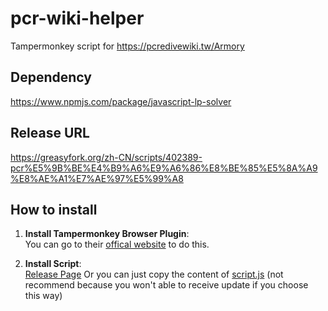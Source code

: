 # pcr-wiki-helper
Tampermonkey script for https://pcredivewiki.tw/Armory

## Dependency

https://www.npmjs.com/package/javascript-lp-solver

## Release URL

https://greasyfork.org/zh-CN/scripts/402389-pcr%E5%9B%BE%E4%B9%A6%E9%A6%86%E8%BE%85%E5%8A%A9%E8%AE%A1%E7%AE%97%E5%99%A8


## How to install

1. **Install Tampermonkey Browser Plugin**:  
You can go to their [offical website](https://www.tampermonkey.net/) to do this.

2. **Install Script**:  
[Release Page](https://greasyfork.org/zh-CN/scripts/402389-pcr%E5%9B%BE%E4%B9%A6%E9%A6%86%E8%BE%85%E5%8A%A9%E8%AE%A1%E7%AE%97%E5%99%A8)
Or you can just copy the content of [script.js](https://github.com/winrey/pcr-wiki-helper/blob/master/script.js) (not recommend because you won't able to receive update if you choose this way)
